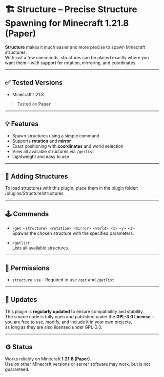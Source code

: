 # 🏗️ Structure – Precise Structure Spawning for Minecraft 1.21.8 (Paper)

**Structure** makes it much easier and more precise to spawn Minecraft structures.  
With just a few commands, structures can be placed exactly where you want them – with support for rotation, mirroring, and coordinates.

---

## ✅ Tested Versions

- Minecraft 1.21.8  
> Tested on **Paper**

---

## 💡 Features

- Spawn structures using a simple command  
- Supports **rotation** and **mirror**  
- Exact positioning with **coordinates** and world selection  
- View all available structures via `/getlist`  
- Lightweight and easy to use

---

## 📂 Adding Structures

To load structures with this plugin, place them in the plugin folder:
/plugins/Structure/structures

---

## 🕹️ Commands

- `/get <structure> <rotation> <mirror> <world> <x> <y> <z>`  
  Spawns the chosen structure with the specified parameters.  

- `/getlist`  
  Lists all available structures.

---

## 🔐 Permissions

- `structure.use` – Required to use `/get` and `/getlist`

---

## 🔄 Updates

This plugin is **regularly updated** to ensure compatibility and stability.  
The source code is fully open and published under the **GPL-3.0 License** –  
you are free to use, modify, and include it in your own projects,  
as long as they are also licensed under GPL-3.0.

---

## ⚙️ Status

Works reliably on Minecraft **1.21.8 (Paper)**.  
Use on other Minecraft versions or server software may work, but is not guaranteed.
